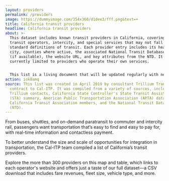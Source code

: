 ```yaml
---
layout: providers
permalink: /providers
image: https://dummyimage.com/354x360/d1dee3/fff.png&text=+
title: California transit providers
headline: California transit providers
about: >-
  This dataset includes known transit providers in California, covering public
  transit operators, intercity, and special services that may not fall within
  standard definitions of transit. Each provider entry includes its headquarter
  city, counties where active, the associated National Transit Database (NTD) ID
  (if available), the website URL, and key attributes from the NTD. It is
  currently limited to providers who operate their own services. 


  This list is a living document that will be updated regularly with new service provider information. If you have comments, additions, or corrections to this dataset, we're working on ways for you to share that feedback. Please check back soon.
action: iok8amq
source: This list was created in April 2019 by consultant Trillium Transit under
  contract to Cal-ITP. It was compiled from a variety of sources, including
  Trillium contacts, California State Controller's State Transit Assistance
  (STA) summary, American Public Transportation Association (APTA) database,
  California Transit Association members, and the National Transit Database
  (NTD).
---
```

From buses, shuttles, and on-demand paratransit to commuter and intercity rail, passengers want transportation that’s easy to find and easy to pay for, with real-time information and contactless payment.

To better understand the size and scale of opportunities for integration in transportation, the Cal-ITP team compiled a list of California’s transit providers.

Explore the more than 300 providers on this map and table, which links to each operator's website and offers just a taste of our full dataset—a CSV download that includes fare revenues, fleet size, vehicle type, and more.